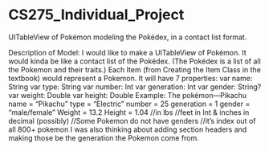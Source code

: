 # CS275_Individual_Project
UITableView of Pokémon modeling the Pokédex, in a contact list format.

Description of Model:
I would like to make a UITableView of Pokémon.
It would kinda be like a contact list of the Pokédex.
(The Pokédex is a list of all the Pokemon and their traits.)
Each Item (from Creating the Item Class in the textbook) would represent a Pokemon. It will have 7 properties: 
var name: String 
var type: String 
var number: Int 
var generation: Int 
var gender: String? 
var weight: Double 
var height: Double 
Example: The pokémon—Pikachu name = “Pikachu” 
type = “Electric” 
number = 25 
generation = 1 
gender = “male/female” 
Weight = 13.2 
Height = 1.04 
//in lbs 
//feet in Int & inches in decimal (possibly) 
//Some Pokemon do not have genders 
//it’s index out of all 800+ pokemon 
I was also thinking about adding section headers and making those be the generation the Pokemon come from. 
